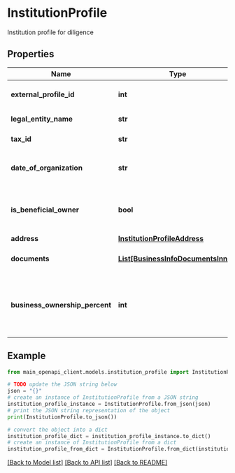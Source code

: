 # InstitutionProfile

Institution profile for diligence

## Properties

Name | Type | Description | Notes
------------ | ------------- | ------------- | -------------
**external_profile_id** | **int** | Profile ID for institution | 
**legal_entity_name** | **str** | Name of institution | 
**tax_id** | **str** | Tax ID for institution | 
**date_of_organization** | **str** | Date of formation for business | 
**is_beneficial_owner** | **bool** | Whether the individual is a beneficial owner | [optional] 
**address** | [**InstitutionProfileAddress**](InstitutionProfileAddress.md) |  | 
**documents** | [**List[BusinessInfoDocumentsInner]**](BusinessInfoDocumentsInner.md) | Documents for individual | 
**business_ownership_percent** | **int** | Potential percentage of the business the individual owns | [optional] 

## Example

```python
from main_openapi_client.models.institution_profile import InstitutionProfile

# TODO update the JSON string below
json = "{}"
# create an instance of InstitutionProfile from a JSON string
institution_profile_instance = InstitutionProfile.from_json(json)
# print the JSON string representation of the object
print(InstitutionProfile.to_json())

# convert the object into a dict
institution_profile_dict = institution_profile_instance.to_dict()
# create an instance of InstitutionProfile from a dict
institution_profile_from_dict = InstitutionProfile.from_dict(institution_profile_dict)
```
[[Back to Model list]](../README.md#documentation-for-models) [[Back to API list]](../README.md#documentation-for-api-endpoints) [[Back to README]](../README.md)


